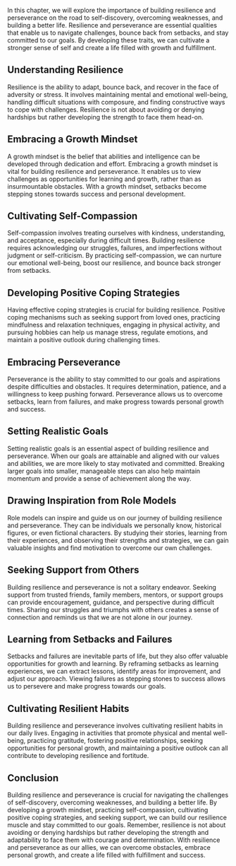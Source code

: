 
In this chapter, we will explore the importance of building resilience and perseverance on the road to self-discovery, overcoming weaknesses, and building a better life. Resilience and perseverance are essential qualities that enable us to navigate challenges, bounce back from setbacks, and stay committed to our goals. By developing these traits, we can cultivate a stronger sense of self and create a life filled with growth and fulfillment.

Understanding Resilience
------------------------

Resilience is the ability to adapt, bounce back, and recover in the face of adversity or stress. It involves maintaining mental and emotional well-being, handling difficult situations with composure, and finding constructive ways to cope with challenges. Resilience is not about avoiding or denying hardships but rather developing the strength to face them head-on.

Embracing a Growth Mindset
--------------------------

A growth mindset is the belief that abilities and intelligence can be developed through dedication and effort. Embracing a growth mindset is vital for building resilience and perseverance. It enables us to view challenges as opportunities for learning and growth, rather than as insurmountable obstacles. With a growth mindset, setbacks become stepping stones towards success and personal development.

Cultivating Self-Compassion
---------------------------

Self-compassion involves treating ourselves with kindness, understanding, and acceptance, especially during difficult times. Building resilience requires acknowledging our struggles, failures, and imperfections without judgment or self-criticism. By practicing self-compassion, we can nurture our emotional well-being, boost our resilience, and bounce back stronger from setbacks.

Developing Positive Coping Strategies
-------------------------------------

Having effective coping strategies is crucial for building resilience. Positive coping mechanisms such as seeking support from loved ones, practicing mindfulness and relaxation techniques, engaging in physical activity, and pursuing hobbies can help us manage stress, regulate emotions, and maintain a positive outlook during challenging times.

Embracing Perseverance
----------------------

Perseverance is the ability to stay committed to our goals and aspirations despite difficulties and obstacles. It requires determination, patience, and a willingness to keep pushing forward. Perseverance allows us to overcome setbacks, learn from failures, and make progress towards personal growth and success.

Setting Realistic Goals
-----------------------

Setting realistic goals is an essential aspect of building resilience and perseverance. When our goals are attainable and aligned with our values and abilities, we are more likely to stay motivated and committed. Breaking larger goals into smaller, manageable steps can also help maintain momentum and provide a sense of achievement along the way.

Drawing Inspiration from Role Models
------------------------------------

Role models can inspire and guide us on our journey of building resilience and perseverance. They can be individuals we personally know, historical figures, or even fictional characters. By studying their stories, learning from their experiences, and observing their strengths and strategies, we can gain valuable insights and find motivation to overcome our own challenges.

Seeking Support from Others
---------------------------

Building resilience and perseverance is not a solitary endeavor. Seeking support from trusted friends, family members, mentors, or support groups can provide encouragement, guidance, and perspective during difficult times. Sharing our struggles and triumphs with others creates a sense of connection and reminds us that we are not alone in our journey.

Learning from Setbacks and Failures
-----------------------------------

Setbacks and failures are inevitable parts of life, but they also offer valuable opportunities for growth and learning. By reframing setbacks as learning experiences, we can extract lessons, identify areas for improvement, and adjust our approach. Viewing failures as stepping stones to success allows us to persevere and make progress towards our goals.

Cultivating Resilient Habits
----------------------------

Building resilience and perseverance involves cultivating resilient habits in our daily lives. Engaging in activities that promote physical and mental well-being, practicing gratitude, fostering positive relationships, seeking opportunities for personal growth, and maintaining a positive outlook can all contribute to developing resilience and fortitude.

Conclusion
----------

Building resilience and perseverance is crucial for navigating the challenges of self-discovery, overcoming weaknesses, and building a better life. By developing a growth mindset, practicing self-compassion, cultivating positive coping strategies, and seeking support, we can build our resilience muscle and stay committed to our goals. Remember, resilience is not about avoiding or denying hardships but rather developing the strength and adaptability to face them with courage and determination. With resilience and perseverance as our allies, we can overcome obstacles, embrace personal growth, and create a life filled with fulfillment and success.
